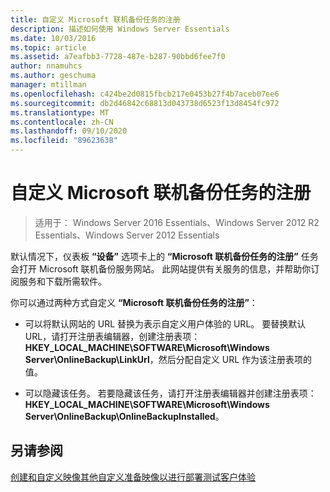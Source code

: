 ```yaml
---
title: 自定义 Microsoft 联机备份任务的注册
description: 描述如何使用 Windows Server Essentials
ms.date: 10/03/2016
ms.topic: article
ms.assetid: a7eafbb3-7728-487e-b287-90bbd6fee7f0
author: nnamuhcs
ms.author: geschuma
manager: mtillman
ms.openlocfilehash: c424be2d0815fbcb217e0453b27f4b7aceb07ee6
ms.sourcegitcommit: db2d46842c68813d043738d6523f13d8454fc972
ms.translationtype: MT
ms.contentlocale: zh-CN
ms.lasthandoff: 09/10/2020
ms.locfileid: "89623638"
---
```

# <a name="customize-sign-up-for-microsoft-online-backup-service-task"></a>自定义 Microsoft 联机备份任务的注册

>适用于： Windows Server 2016 Essentials、Windows Server 2012 R2 Essentials、Windows Server 2012 Essentials

默认情况下，仪表板 **“设备”** 选项卡上的 **“Microsoft 联机备份任务的注册”** 任务会打开 Microsoft 联机备份服务网站。 此网站提供有关服务的信息，并帮助你订阅服务和下载所需软件。

 你可以通过两种方式自定义 **“Microsoft 联机备份任务的注册”**：

-   可以将默认网站的 URL 替换为表示自定义用户体验的 URL。 要替换默认 URL，请打开注册表编辑器，创建注册表项：**HKEY_LOCAL_MACHINE\SOFTWARE\Microsoft\Windows Server\OnlineBackup\LinkUrl**，然后分配自定义 URL 作为该注册表项的值。

-   可以隐藏该任务。 若要隐藏该任务，请打开注册表编辑器并创建注册表项：**HKEY_LOCAL_MACHINE\SOFTWARE\Microsoft\Windows Server\OnlineBackup\OnlineBackupInstalled**。

## <a name="see-also"></a>另请参阅
 [创建和自定义映像](Creating-and-Customizing-the-Image.md)[其他自定义](Additional-Customizations.md)[准备映像以进行部署](Preparing-the-Image-for-Deployment.md)[测试客户体验](Testing-the-Customer-Experience.md)